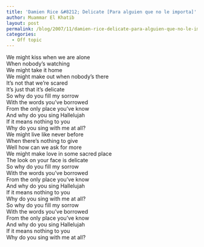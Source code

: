 ```yaml
---
title: 'Damien Rice &#8212; Delicate [Para alguien que no le importa]'
author: Muammar El Khatib
layout: post
permalink: /blog/2007/11/damien-rice-delicate-para-alguien-que-no-le-importa/
categories:
  - Off topic
---
```

  
We might kiss when we are alone  
When nobody&#8217;s watching  
We might take it home  
We might make out when nobody&#8217;s there  
It&#8217;s not that we&#8217;re scared  
It&#8217;s just that it&#8217;s delicate  
So why do you fill my sorrow  
With the words you&#8217;ve borrowed  
From the only place you&#8217;ve know  
And why do you sing Hallelujah  
If it means nothing to you  
Why do you sing with me at all?  
We might live like never before  
When there&#8217;s nothing to give  
Well how can we ask for more  
We might make love in some sacred place  
The look on your face is delicate  
So why do you fill my sorrow  
With the words you&#8217;ve borrowed  
From the only place you&#8217;ve know  
And why do you sing Hallelujah  
If it means nothing to you  
Why do you sing with me at all?  
So why do you fill my sorrow  
With the words you&#8217;ve borrowed  
From the only place you&#8217;ve know  
And why do you sing Hallelujah  
If it means nothing to you  
Why do you sing with me at all?
